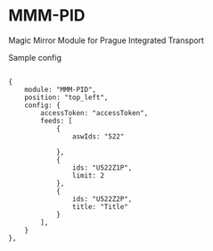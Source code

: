 # MMM-PID
Magic Mirror Module for Prague Integrated Transport


Sample config
```

{
    module: "MMM-PID",
    position: "top_left",
    config: {
        accessToken: "accessToken",
        feeds: [
            {
                aswIds: "522"

            },
            {
                ids: "U522Z1P",
                limit: 2
            },
            {
                ids: "U522Z2P",
                title: "Title"
            }
        ],
    }
}, 
```
